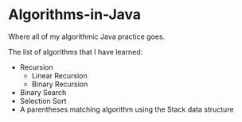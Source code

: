 # Algorithms-in-Java

Where all of my algorithmic Java practice goes.

The list of algorithms that I have learned:

* Recursion
	* Linear Recursion
	* Binary Recursion
* Binary Search
* Selection Sort
* A parentheses matching algorithm using the Stack data structure

